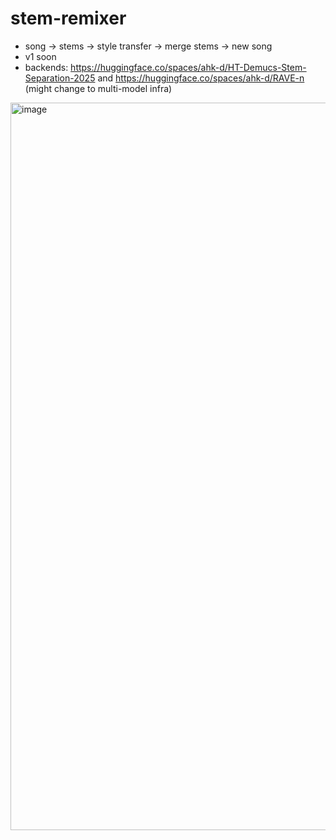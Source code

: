 # stem-remixer

- song -> stems -> style transfer -> merge stems -> new song
- v1 soon
- backends: https://huggingface.co/spaces/ahk-d/HT-Demucs-Stem-Separation-2025 and https://huggingface.co/spaces/ahk-d/RAVE-n (might change to multi-model infra)
<img width="1762" height="1164" alt="image" src="https://github.com/user-attachments/assets/9b01c4ea-9509-46bf-b366-859e85c29807" />
